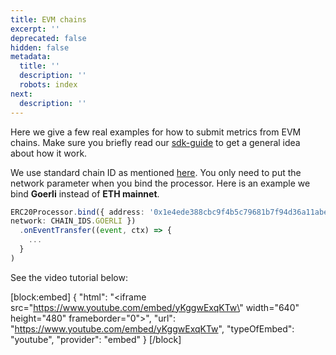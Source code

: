 ```yaml
---
title: EVM chains
excerpt: ''
deprecated: false
hidden: false
metadata:
  title: ''
  description: ''
  robots: index
next:
  description: ''
---
```

Here we give a few real examples for how to submit metrics from EVM chains. Make sure you briefly read our [sdk-guide]( "mention") to get a general idea about how it work.

We use standard chain ID  as mentioned [here](https://chainlist.org/). You only need to put the network parameter when you bind the processor. Here is an example we bind **Goerli** instead of **ETH mainnet**.

```typescript
ERC20Processor.bind({ address: '0x1e4ede388cbc9f4b5c79681b7f94d36a11abebc9',
network: CHAIN_IDS.GOERLI })
  .onEventTransfer((event, ctx) => {
    ...
  }
)
```

See the video tutorial below:

[block:embed]
{
  "html": "<iframe src=\"https://www.youtube.com/embed/yKggwExqKTw\" width=\"640\" height=\"480\" frameborder=\"0\"></iframe>",
  "url": "https://www.youtube.com/embed/yKggwExqKTw",
  "typeOfEmbed": "youtube",
  "provider": "embed"
}
[/block]
